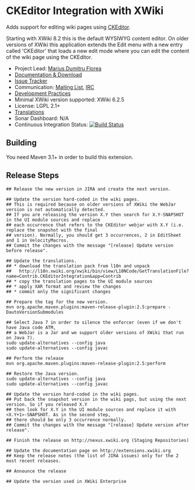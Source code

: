 # CKEditor Integration with XWiki

Adds support for editing wiki pages using [CKEditor](http://ckeditor.com/).

Starting with XWiki 8.2 this is the default WYSIWYG content editor. On older versions of XWiki this application extends the Edit menu with a new entry called 'CKEditor' that loads a new edit mode where you can edit the content of the wiki page using the CKEditor.

* Project Lead: [Marius Dumitru Florea](http://www.xwiki.org/xwiki/bin/view/XWiki/mflorea)
* [Documentation & Download](http://extensions.xwiki.org/xwiki/bin/view/Extension/CKEditor+Integration)
* [Issue Tracker](http://jira.xwiki.org/browse/CKEDITOR)
* Communication: [Mailing List](http://dev.xwiki.org/xwiki/bin/view/Community/MailingLists>), [IRC]( http://dev.xwiki.org/xwiki/bin/view/Community/IRC)
* [Development Practices](http://dev.xwiki.org)
* Minimal XWiki version supported: XWiki 6.2.5
* License: LGPL 2.1+
* [Translations](http://l10n.xwiki.org/xwiki/bin/view/Contrib/CKEditorIntegration)
* Sonar Dashboard: N/A
* Continuous Integration Status: [![Build Status](http://ci.xwiki.org/buildStatus/icon?job=xwiki-contrib-application-ckeditor)](http://ci.xwiki.org/job/xwiki-contrib-application-ckeditor/)

## Building

You need Maven 3.1+ in order to build this extension.

## Release Steps

    ## Release the new version in JIRA and create the next version.

    ## Update the version hard-coded in the wiki pages.
    ## This is required because on older versions of XWiki the WebJar version is not automatically detected.
    ## If you are releasing the version X.Y then search for X.Y-SNAPSHOT in the UI module sources and replace
    ## each occurrence that refers to the CKEditor webjar with X.Y (i.e. replace the snapshot with the final
    ## version). Normally, you should get 3 occurrences, 2 in EditSheet and 1 in VelocityMacros.
    ## Commit the changes with the message "[release] Update version before release".

    ## Update the translations.
    ## * download the translation pack from l10n and unpack
    ##   http://l10n.xwiki.org/xwiki/bin/view/L10NCode/GetTranslationFile?name=Contrib.CKEditorIntegration&app=Contrib
    ## * copy the translation pages to the UI module sources
    ## * apply XAR format and review the changes
    ## * commit only the significant changes

    ## Prepare the tag for the new version.
    mvn org.apache.maven.plugins:maven-release-plugin:2.5:prepare -DautoVersionSubmodules

    ## Select Java 7 in order to silence the enforcer (even if we don't have Java code ATM,
    ## a WebJar is a Jar and we support older versions of XWiki that run on Java 7).
    sudo update-alternatives --config java
    sudo update-alternatives --config javac

    ## Perform the release
    mvn org.apache.maven.plugins:maven-release-plugin:2.5:perform

    ## Restore the Java version.
    sudo update-alternatives --config java
    sudo update-alternatives --config javac

    ## Update the version hard-coded in the wiki pages.
    ## Put back the snapshot version in the wiki pags, but using the next version. So if you released X.Y
    ## then look for X.Y in the UI module sources and replace it with <X.Y+1>-SNAPSHOT. As in the second step,
    ## there should be only 3 occurrence normally.
    ## Commit the changes with the message "[release] Update version after release".

    ## Finish the release on http://nexus.xwiki.org (Staging Repositories)

    ## Update the documentation page on http://extensions.xwiki.org
    ## Keep the release notes (the list of JIRA issues) only for the 2 most recent releases.

    ## Announce the release

    ## Update the version used in XWiki Enterprise
